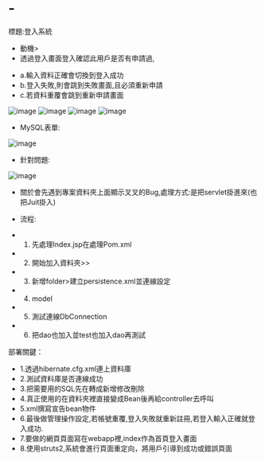 # -
標題:登入系統
-  動機>
-  透過登入畫面登入確認此用戶是否有申請過,
*  a.輸入資料正確會切換到登入成功
*  b.登入失敗,則會跳到失敗畫面,且必須重新申請
*  c.若資料重覆會跳到重新申請畫面






![image](https://github.com/user-attachments/assets/716adeb1-41bd-4402-86c3-caafcfa90062)
![image](https://github.com/user-attachments/assets/dc2b9299-d0ff-4177-813f-9b1d5fd63a9f)
![image](https://github.com/user-attachments/assets/7139b557-73bd-4484-b4f4-cef2d68081c8)
![image](https://github.com/user-attachments/assets/bee42aea-a5da-4d18-81cf-aa56703f7a5d)


*  MySQL表單:

![image](https://github.com/user-attachments/assets/d337241b-148c-40a6-8aa7-d9ed6868f771)

*  針對問題:

![image](https://github.com/user-attachments/assets/457c6822-35e6-423e-bfc1-b6e9c70f519a)

-  關於會先遇到專案資料夾上面顯示叉叉的Bug,處理方式:是把servlet掛進來(也把Juit掛入)

*  流程:
-  1.  先處理Index.jsp在處理Pom.xml
-  2.  開始加入資料夾>>
-  3.  新增folder>建立persistence.xml並連線設定
-  4.  model
-  5.  測試連線DbConnection
-  6.  把dao也加入並test也加入dao再測試



部署關鍵：
*  1.透過hibernate.cfg.xml連上資料庫
*  2.測試資料庫是否連線成功
*  3.把需要用的SQL先在轉成新增修改刪除
*  4.真正使用的在資料夾裡直接變成Bean後再給controller去呼叫
*  5.xml撰寫宣告bean物件
*  6.最後做管理操作設定,若帳號重覆,登入失敗就重新註冊,若登入輸入正確就登入成功.
*  7.要做的網頁頁面寫在webapp裡,index作為首頁登入畫面
*  8.使用struts2,系統會進行頁面重定向，將用戶引導到成功或錯誤頁面
